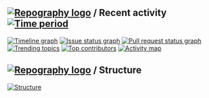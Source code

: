 
## [![Repography logo](https://images.repography.com/logo.svg)](https://repography.com) / Recent activity [![Time period](https://images.repography.com/26965455/christiansoetanto/tbd-bot/recent-activity/XSKu8NuvUO-wMkvxmAk0-Sh04dEgjpwow1r37BcSWVk/ZHy8hl1p33C5CZb9geQ1DTotvDo6YiFPQ9owxkhS1qU_badge.svg)](https://repography.com)
[![Timeline graph](https://images.repography.com/26965455/christiansoetanto/tbd-bot/recent-activity/XSKu8NuvUO-wMkvxmAk0-Sh04dEgjpwow1r37BcSWVk/ZHy8hl1p33C5CZb9geQ1DTotvDo6YiFPQ9owxkhS1qU_timeline.svg)](https://github.com/christiansoetanto/tbd-bot/commits)
[![Issue status graph](https://images.repography.com/26965455/christiansoetanto/tbd-bot/recent-activity/XSKu8NuvUO-wMkvxmAk0-Sh04dEgjpwow1r37BcSWVk/ZHy8hl1p33C5CZb9geQ1DTotvDo6YiFPQ9owxkhS1qU_issues.svg)](https://github.com/christiansoetanto/tbd-bot/issues)
[![Pull request status graph](https://images.repography.com/26965455/christiansoetanto/tbd-bot/recent-activity/XSKu8NuvUO-wMkvxmAk0-Sh04dEgjpwow1r37BcSWVk/ZHy8hl1p33C5CZb9geQ1DTotvDo6YiFPQ9owxkhS1qU_prs.svg)](https://github.com/christiansoetanto/tbd-bot/pulls)
[![Trending topics](https://images.repography.com/26965455/christiansoetanto/tbd-bot/recent-activity/XSKu8NuvUO-wMkvxmAk0-Sh04dEgjpwow1r37BcSWVk/ZHy8hl1p33C5CZb9geQ1DTotvDo6YiFPQ9owxkhS1qU_words.svg)](https://github.com/christiansoetanto/tbd-bot/commits)
[![Top contributors](https://images.repography.com/26965455/christiansoetanto/tbd-bot/recent-activity/XSKu8NuvUO-wMkvxmAk0-Sh04dEgjpwow1r37BcSWVk/ZHy8hl1p33C5CZb9geQ1DTotvDo6YiFPQ9owxkhS1qU_users.svg)](https://github.com/christiansoetanto/tbd-bot/graphs/contributors)
[![Activity map](https://images.repography.com/26965455/christiansoetanto/tbd-bot/recent-activity/XSKu8NuvUO-wMkvxmAk0-Sh04dEgjpwow1r37BcSWVk/ZHy8hl1p33C5CZb9geQ1DTotvDo6YiFPQ9owxkhS1qU_map.svg)](https://github.com/christiansoetanto/tbd-bot/commits)



## [![Repography logo](https://images.repography.com/logo.svg)](https://repography.com) / Structure
[![Structure](https://images.repography.com/26965455/christiansoetanto/tbd-bot/structure/XSKu8NuvUO-wMkvxmAk0-Sh04dEgjpwow1r37BcSWVk/FNR-8bU2tOwB9W1WX1pp7RKuhSjJagCinaWXKcfjiXk_table.svg)](https://github.com/christiansoetanto/tbd-bot)

